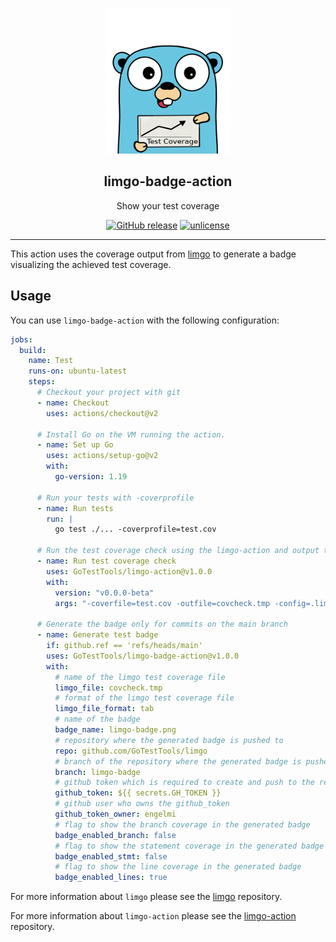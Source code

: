 <p align="center">
  <img src="./doc/gopher.png" alt="limgo gopher" />
  <h2 align="center">limgo-badge-action</h3>
  <p align="center">Show your test coverage</p>
  <p align="center">
    <a href="https://github.com/GoTestTools/limgo-badge-action/releases/latest"><img alt="GitHub release" src="https://img.shields.io/github/release/GoTestTools/limgo-badge-action.svg?logo=github&"></a>
    <a href="http://unlicense.org/"><img alt="unlicense" src="https://img.shields.io/badge/license-Unlicense-blue.svg"></a>
  </p>
</p>

---

This action uses the coverage output from [limgo](https://github.com/GoTestTools/limgo) to generate a badge visualizing the achieved test coverage. 

## Usage

You can use `limgo-badge-action` with the following configuration:

```yaml
jobs:
  build:
    name: Test
    runs-on: ubuntu-latest
    steps:
      # Checkout your project with git
      - name: Checkout
        uses: actions/checkout@v2

      # Install Go on the VM running the action.
      - name: Set up Go
        uses: actions/setup-go@v2
        with:
          go-version: 1.19

      # Run your tests with -coverprofile
      - name: Run tests
        run: |
          go test ./... -coverprofile=test.cov
        
      # Run the test coverage check using the limgo-action and output the statistic file
      - name: Run test coverage check
        uses: GoTestTools/limgo-action@v1.0.0
        with:
          version: "v0.0.0-beta"
          args: "-coverfile=test.cov -outfile=covcheck.tmp -config=.limgo.json -v=3"
      
      # Generate the badge only for commits on the main branch
      - name: Generate test badge
        if: github.ref == 'refs/heads/main'
        uses: GoTestTools/limgo-badge-action@v1.0.0 
        with:
          # name of the limgo test coverage file
          limgo_file: covcheck.tmp
          # format of the limgo test coverage file
          limgo_file_format: tab
          # name of the badge
          badge_name: limgo-badge.png
          # repository where the generated badge is pushed to
          repo: github.com/GoTestTools/limgo
          # branch of the repository where the generated badge is pushed to (will be created if it doesn't exist)
          branch: limgo-badge
          # github token which is required to create and push to the repository
          github_token: ${{ secrets.GH_TOKEN }}
          # github user who owns the github_token
          github_token_owner: engelmi
          # flag to show the branch coverage in the generated badge
          badge_enabled_branch: false
          # flag to show the statement coverage in the generated badge
          badge_enabled_stmt: false
          # flag to show the line coverage in the generated badge
          badge_enabled_lines: true
```

For more information about `limgo` please see the [limgo](https://github.com/GoTestTools/limgo) repository.

For more information about `limgo-action` please see the [limgo-action](https://github.com/GoTestTools/limgo-action) repository.
